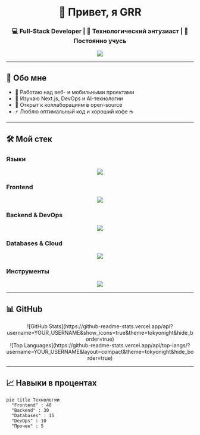 <!-- ========================= WELCOME ========================= -->
<h1 align="center">👋 Привет, я GRR</h1>
<h3 align="center">
  💻 Full-Stack Developer | 🚀 Технологический энтузиаст | 🌱 Постоянно учусь
</h3>
<p align="center">
  <img src="https://readme-typing-svg.herokuapp.com?size=28&duration=3000&color=FF5733&center=true&vCenter=true&lines=Создаю+чистый+код;Люблю+open-source;Исследую+новые+технологии" />
</p>

---

## 🔹 Обо мне
- 🔭 Работаю над веб- и мобильными проектами  
- 🌱 Изучаю Next.js, DevOps и AI-технологии  
- 👯 Открыт к коллаборациям в open-source  
- ⚡ Люблю оптимальный код и хороший кофе ☕  

---

## 🛠 Мой стек

### Языки
<p align="center">
  <img src="https://skillicons.dev/icons?i=js,ts,python,go,java" />
</p>

### Frontend
<p align="center">
  <img src="https://skillicons.dev/icons?i=react,nextjs,vue,tailwind,html,css" />
</p>

### Backend & DevOps
<p align="center">
  <img src="https://skillicons.dev/icons?i=nodejs,express,django,spring,docker,kubernetes,nginx" />
</p>

### Databases & Cloud
<p align="center">
  <img src="https://skillicons.dev/icons?i=mysql,postgresql,mongodb,redis,aws,gcp,firebase" />
</p>

### Инструменты
<p align="center">
  <img src="https://skillicons.dev/icons?i=git,github,vscode,linux,figma,postman" />
</p>

---

## 📊 GitHub

<p align="center">
  ![GitHub Stats](https://github-readme-stats.vercel.app/api?username=YOUR_USERNAME&show_icons=true&theme=tokyonight&hide_border=true)
  <br/>
  ![Top Languages](https://github-readme-stats.vercel.app/api/top-langs/?username=YOUR_USERNAME&layout=compact&theme=tokyonight&hide_border=true)
</p>

---

## 📈 Навыки в процентах
```mermaid
pie title Технологии
  "Frontend" : 40
  "Backend" : 30
  "Databases" : 15
  "DevOps" : 10
  "Прочее" : 5
